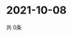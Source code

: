 # 2021-10-08
  共 0条

  <!-- BEGIN -->
  <!-- 最后更新时间Fri Oct 08 2021 02:23:21 GMT+0000 (Coordinated Universal Time) -->
  
  <!-- END -->
  
  